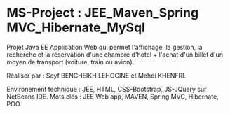 # MS-Project : JEE_Maven_Spring MVC_Hibernate_MySql
Projet Java EE 
Application Web qui permet l'affichage, la gestion, la recherche et la réservation d'une chambre d'hotel + l'achat d'un billet d'un moyen de transport (voiture, train ou avion). 

Réaliser par : 
Seyf BENCHEIKH LEHOCINE et Mehdi KHENFRI. 

Environement technique : JEE, HTML, CSS-Bootstrap, JS-JQuery sur NetBeans IDE.
Mots clés : JEE Web app, MAVEN, Spring MVC, Hibernate, POO.
